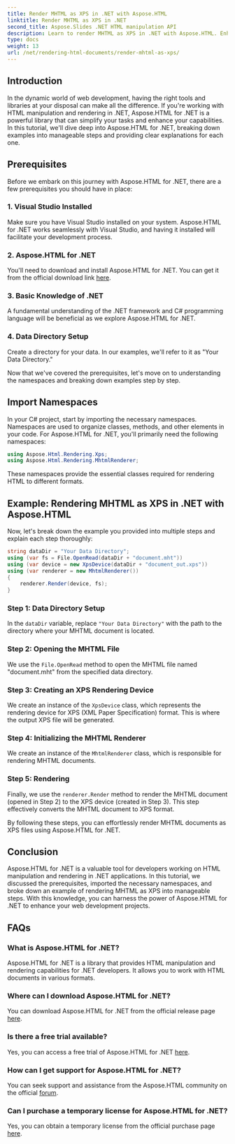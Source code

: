 ```yaml
---
title: Render MHTML as XPS in .NET with Aspose.HTML
linktitle: Render MHTML as XPS in .NET
second_title: Aspose.Slides .NET HTML manipulation API
description: Learn to render MHTML as XPS in .NET with Aspose.HTML. Enhance your HTML manipulation skills and boost your web development projects!
type: docs
weight: 13
url: /net/rendering-html-documents/render-mhtml-as-xps/
---
```

## Introduction

In the dynamic world of web development, having the right tools and libraries at your disposal can make all the difference. If you're working with HTML manipulation and rendering in .NET, Aspose.HTML for .NET is a powerful library that can simplify your tasks and enhance your capabilities. In this tutorial, we'll dive deep into Aspose.HTML for .NET, breaking down examples into manageable steps and providing clear explanations for each one.

## Prerequisites

Before we embark on this journey with Aspose.HTML for .NET, there are a few prerequisites you should have in place:

### 1. Visual Studio Installed

Make sure you have Visual Studio installed on your system. Aspose.HTML for .NET works seamlessly with Visual Studio, and having it installed will facilitate your development process.

### 2. Aspose.HTML for .NET

You'll need to download and install Aspose.HTML for .NET. You can get it from the official download link [here](https://releases.aspose.com/html/net/).

### 3. Basic Knowledge of .NET

A fundamental understanding of the .NET framework and C# programming language will be beneficial as we explore Aspose.HTML for .NET.

### 4. Data Directory Setup

Create a directory for your data. In our examples, we'll refer to it as "Your Data Directory."

Now that we've covered the prerequisites, let's move on to understanding the namespaces and breaking down examples step by step.

## Import Namespaces

In your C# project, start by importing the necessary namespaces. Namespaces are used to organize classes, methods, and other elements in your code. For Aspose.HTML for .NET, you'll primarily need the following namespaces:

```csharp
using Aspose.Html.Rendering.Xps;
using Aspose.Html.Rendering.MhtmlRenderer;
```

These namespaces provide the essential classes required for rendering HTML to different formats.

## Example: Rendering MHTML as XPS in .NET with Aspose.HTML

Now, let's break down the example you provided into multiple steps and explain each step thoroughly:

```csharp
string dataDir = "Your Data Directory";
using (var fs = File.OpenRead(dataDir + "document.mht"))
using (var device = new XpsDevice(dataDir + "document_out.xps"))
using (var renderer = new MhtmlRenderer())
{
    renderer.Render(device, fs);
}
```

### Step 1: Data Directory Setup

In the `dataDir` variable, replace `"Your Data Directory"` with the path to the directory where your MHTML document is located.

### Step 2: Opening the MHTML File

We use the `File.OpenRead` method to open the MHTML file named "document.mht" from the specified data directory.

### Step 3: Creating an XPS Rendering Device

We create an instance of the `XpsDevice` class, which represents the rendering device for XPS (XML Paper Specification) format. This is where the output XPS file will be generated.

### Step 4: Initializing the MHTML Renderer

We create an instance of the `MhtmlRenderer` class, which is responsible for rendering MHTML documents.

### Step 5: Rendering

Finally, we use the `renderer.Render` method to render the MHTML document (opened in Step 2) to the XPS device (created in Step 3). This step effectively converts the MHTML document to XPS format.

By following these steps, you can effortlessly render MHTML documents as XPS files using Aspose.HTML for .NET.

## Conclusion

Aspose.HTML for .NET is a valuable tool for developers working on HTML manipulation and rendering in .NET applications. In this tutorial, we discussed the prerequisites, imported the necessary namespaces, and broke down an example of rendering MHTML as XPS into manageable steps. With this knowledge, you can harness the power of Aspose.HTML for .NET to enhance your web development projects.

## FAQs

### What is Aspose.HTML for .NET?
Aspose.HTML for .NET is a library that provides HTML manipulation and rendering capabilities for .NET developers. It allows you to work with HTML documents in various formats.

### Where can I download Aspose.HTML for .NET?
You can download Aspose.HTML for .NET from the official release page [here](https://releases.aspose.com/html/net/).

### Is there a free trial available?
Yes, you can access a free trial of Aspose.HTML for .NET [here](https://releases.aspose.com/).

### How can I get support for Aspose.HTML for .NET?
You can seek support and assistance from the Aspose.HTML community on the official [forum](https://forum.aspose.com/).

### Can I purchase a temporary license for Aspose.HTML for .NET?
Yes, you can obtain a temporary license from the official purchase page [here](https://purchase.aspose.com/temporary-license/).

